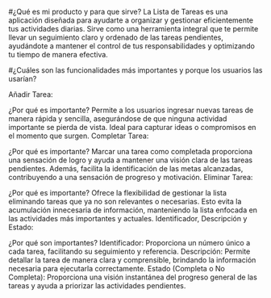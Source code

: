 #¿Qué es mi producto y para que sirve?
La Lista de Tareas es una aplicación diseñada para ayudarte a organizar y gestionar eficientemente tus actividades diarias. Sirve como una herramienta integral que te permite llevar un seguimiento claro y ordenado de las tareas pendientes, ayudándote a mantener el control de tus responsabilidades y optimizando tu tiempo de manera efectiva.

#¿Cuáles son las funcionalidades más importantes y porque los usuarios las usarían?

Añadir Tarea:

¿Por qué es importante? Permite a los usuarios ingresar nuevas tareas de manera rápida y sencilla, asegurándose de que ninguna actividad importante se pierda de vista. Ideal para capturar ideas o compromisos en el momento que surgen.
Completar Tarea:

¿Por qué es importante? Marcar una tarea como completada proporciona una sensación de logro y ayuda a mantener una visión clara de las tareas pendientes. Además, facilita la identificación de las metas alcanzadas, contribuyendo a una sensación de progreso y motivación.
Eliminar Tarea:

¿Por qué es importante? Ofrece la flexibilidad de gestionar la lista eliminando tareas que ya no son relevantes o necesarias. Esto evita la acumulación innecesaria de información, manteniendo la lista enfocada en las actividades más importantes y actuales.
Identificador, Descripción y Estado:

¿Por qué son importantes?
Identificador: Proporciona un número único a cada tarea, facilitando su seguimiento y referencia.
Descripción: Permite detallar la tarea de manera clara y comprensible, brindando la información necesaria para ejecutarla correctamente.
Estado (Completa o No Completa): Proporciona una visión instantánea del progreso general de las tareas y ayuda a priorizar las actividades pendientes.